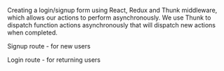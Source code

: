 Creating a login/signup form using React, Redux and Thunk middleware, which allows our actions to perform asynchronously. We use Thunk to dispatch function actions asynchronously that will dispatch new actions when completed.

Signup route - for new users

Login route - for returning users
